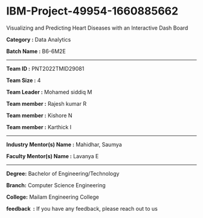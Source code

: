 # IBM-Project-49954-1660885662
Visualizing and Predicting Heart Diseases with an Interactive Dash Board

**Category :** Data Analytics 

**Batch Name :** B6-6M2E 

--- 

**Team ID :** PNT2022TMID29081 

**Team Size :** 4 

**Team Leader :** Mohamed siddiq M 

**Team member :** Rajesh kumar R 

**Team member :** Kishore N 

**Team member :** Karthick I

---
**Industry Mentor(s) Name :** Mahidhar, Saumya 

**Faculty Mentor(s) Name :** Lavanya E 

--- 

**Degree:**
Bachelor of Engineering/Technology 

**Branch:**
Computer Science Engineering 

**College:**
Mailam Engineering College 

**feedback  :**
If you have any feedback, please reach out to us 



